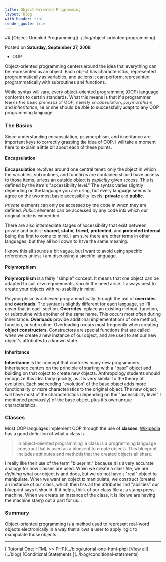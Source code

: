 ```yaml
---
title: Object-Oriented Programming
layout: blog
with_header: true
render_quote: true
---
```


<div class="post-title" markdown="1">
## [Object-Oriented Programming](../blog/object-oriented-programming)

Posted on **Saturday, September 27, 2008**
</div>

<ul class="post-tags-list">
<li><span class="badge badge-success p-2">OOP</span></li>
</ul>

Object-oriented programming centers around the idea that everything can be represented as an object. Each object has characteristics, represented programmatically as variables, and actions it can perform, represented programmatically with subroutines and functions.

While syntax will vary, every object-oriented programming (OOP) language conforms to certain standards. What this means is that if a programmer learns the basic premises of OOP, namely _encapsulation_, _polymorphism_, and _inheritance_, he or she should be able to successfully adapt to any OOP programming language.

### The Basics

Since understanding encapsulation, polymorphism, and inheritance are important keys to correctly grasping the idea of OOP, I will take a moment here to explain a little bit about each of these points.

#### Encapsulation

**Encapsulation** revolves around one central tenet: only the object in which the variables, subroutines, and functions are contained should have access to those items, unless an outside object is _explicitly_ given access. This is defined by the item's "accessibility level." The syntax varies slightly depending on the language you are using, but every language seems to agree on the two most basic accessibility levels: **private** and **public**.

_Private_ elements can only be accessed by the code in which they are defined. _Public_ elements can be accessed by any code into which our original code is embedded.

There are also intermediate stages of accessibility that exist between private and public: **shared**, **static**, **friend**, **protected**, and **protected internal** being the first to come to mind. I am sure there are other terms in other languages, but they all boil down to have the same meaning.

I know this all sounds a bit vague, but I want to avoid using specific references unless I am discussing a specific language.

#### Polymorphism

**Polymorphism** is a fairly "simple" concept. It means that one object can be adapted to suit new requirements, should the need arise. It always best to create your objects with re-usability in mind.

Polymorphism is achieved programmatically through the use of **overrides** and **overloads**. The syntax is slightly different for each language, so I'll cover that in each section. **Overrides** replace an existing method, function, or subroutine with another of the same name. This occurs most often during inheritance. **Overloads** provide additional implementations of one method, function, or subroutine. Overloading occurs most frequently when creating **object constructors**. Constructors are special functions that are called when we create a new instance of our object, and are used to set our new object's attributes to a known state.

#### Inheritance
**Inheritance** is the concept that confuses many new programmers. Inheritance centers on the principle of starting with a "base" object and building on that object to create new objects. Anthropology students should recognize this idea fairly quickly, as it is very similar to the theory of evolution. Each succeeding "evolution" of the base object adds more functionality or more characteristics to the original object. The new object will have most of the characteristics (depending on the "accessibility level" I mentioned previously) of the base object, plus it's own unique characteristics.

### Classes

Most OOP languages implement OOP through the use of **classes**. [Wikipedia](http://en.wikipedia.org/wiki/Class_(computer_science)) has a good definition of what a class is:

> In object-oriented programming, a class is a programming language construct that is used as a blueprint to create objects. This blueprint includes attributes and methods that the created objects all share.

I really like their use of the term "blueprint," because it is a very accurate analogy for how classes are used. When we create a class file, we are _defining_ what our object is and does, but we do not have a "real" object to manipulate. When we want an object to manipulate, we construct (create) an instance of our class, which then has all the attributes and "abilities" our blueprint says it should. If it helps, think of our class file as a stamp press machine. When we create an instance of the class, it is like we are having the machine stamp out a part for us...

### Summary

Object-oriented programming is a method used to represent real-word objects electronically in a way that allows a user to apply logic to manipulate those objects.

---

<div class="blog-pager" markdown="1">
[<i class="fas fa-chevron-left"></i> Tutorial One: HTML &gt;&gt; PHP](../blog/tutorial-one-html-php)
[View all](../blog)
[Conditional Statements <i class="fas fa-chevron-right"></i>](../blog/conditional-statements)
</div>

